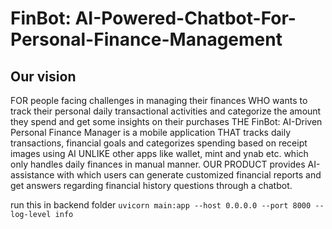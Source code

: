 # FinBot: AI-Powered-Chatbot-For-Personal-Finance-Management

## Our vision

FOR people facing challenges in managing their finances WHO wants to track their personal daily transactional activities and categorize the amount they spend and get some insights on their purchases THE FinBot: AI-Driven Personal Finance Manager is a mobile application THAT tracks daily transactions, financial goals and categorizes spending based on receipt images using AI UNLIKE other apps like wallet, mint and ynab etc. which only handles daily finances in manual manner. OUR PRODUCT provides AI-assistance with which users can generate customized financial reports and get answers regarding financial history questions through a chatbot.​


run this in backend folder 
`uvicorn main:app --host 0.0.0.0 --port 8000 --log-level info`